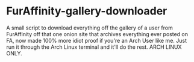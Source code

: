 # FurAffinity-gallery-downloader
A small script to download everything off the gallery of a user from FurAffinity off that one onion site that archives everything ever posted on FA, now made 100% more idiot proof if you're an Arch User like me.
Just run it through the Arch Linux terminal and it'll do the rest. ARCH LINUX ONLY.
